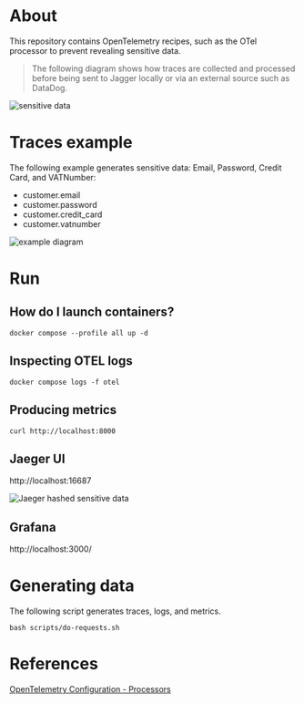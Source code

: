 # About

This repository contains OpenTelemetry recipes, such as the OTel processor to prevent revealing sensitive data.

> The following diagram shows how traces are collected and processed before being sent to Jagger locally or via an external source such as DataDog.

![sensitive data](images/sensitive.gif)

# Traces example

The following example generates sensitive data: Email, Password, Credit Card, and VATNumber:

- customer.email
- customer.password
- customer.credit_card
- customer.vatnumber

![example diagram](images/diagram_example.jpg)

# Run

## How do I launch containers?

```shell
docker compose --profile all up -d 
```

## Inspecting OTEL logs

```shell
docker compose logs -f otel
```

## Producing metrics

```shell
curl http://localhost:8000
```

## Jaeger UI

http://localhost:16687

![Jaeger hashed sensitive data](images/jaeger-hash.png)

## Grafana

http://localhost:3000/

# Generating data

The following script generates traces, logs, and metrics.

```shell
bash scripts/do-requests.sh 
```

# References

[OpenTelemetry Configuration - Processors](https://opentelemetry.io/docs/collector/configuration/#processors)